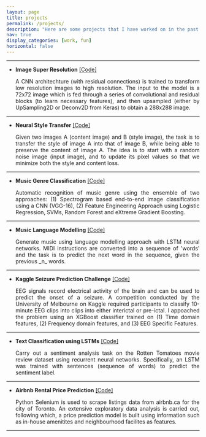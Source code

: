 ```yaml
---
layout: page
title: projects
permalink: /projects/
description: "Here are some projects that I have worked on in the past:"
nav: true
display_categories: [work, fun]
horizontal: false
---
```


___
- __Image Super Resolution__ 
[[Code]](https://github.com/HareeshBahuleyan/image-super-resolution) <br>
  <p style="text-align:justify">A CNN architechture (with residual connections) is trained to transform low resolution images to high resolution. The input to the model is a 72x72 image which is fed through a series of convolutional and residual blocks (to learn necessary features), and then upsampled (either by UpSampling2D or Deconv2D from Keras) to obtain a 288x288 image.</p>

___

- __Neural Style Transfer__ 
[[Code]](https://github.com/HareeshBahuleyan/neural-style-transfer) <br>
  <p style="text-align:justify">Given two images A (content image) and B (style image), the task is to transfer the style of image A into that of image B, while being able to preserve the content of image A. The idea is to start with a random noise image (input image), and to update its pixel values so that we minimize both the style and content loss.</p>

___

- __Music Genre Classification__ 
[[Code]](https://github.com/HareeshBahuleyan/music-genre-classification) <br>
  <p style="text-align:justify">Automatic recognition of music genre using the ensemble of two approaches: (1) Spectrogram based end-to-end image classification using a CNN (VGG-16), (2) Feature Engineering Approach using Logistic Regression, SVMs, Random Forest and eXtreme Gradient Boosting.</p>

___

- __Music Language Modelling__ 
[[Code]](https://github.com/HareeshBahuleyan/midi-music-generator) <br>
  <p style="text-align:justify">Generate music using language modelling approach with LSTM neural networks. MIDI instructions are converted into a sequence of 'words' and the task is to predict the next word in the sequence, given the previous _n_ words.</p>

___

- __Kaggle Seizure Prediction Challenge__ 
[[Code]](https://github.com/HareeshBahuleyan/seizure-prediction-kaggle) <br>
  <p style="text-align:justify">EEG signals record electrical activity of the brain and can be used to predict the onset of a seizure. A competition conducted by the University of Melbourne on Kaggle required participants to classify 10-minute EEG clips into clips into either interictal or pre-ictal. I appoached the problem using an XGBoost classifier trained on (1) Time domain features, (2) Frequency domain features, and (3) EEG Specific Features. </p>

___

- __Text Classification using LSTMs__ 
[[Code]](https://github.com/HareeshBahuleyan/deeplearning-tutorials/tree/master/text-classification-lstm) <br>
  <p style="text-align:justify">Carry out a sentiment analysis task on the Rotten Tomatoes movie review dataset using recurrent neural networks. Specifically, an LSTM was trained with sentences (sequence of words) to predict the sentiment label.</p>

___

- __Airbnb Rental Price Prediction__ 
[[Code]](https://github.com/HareeshBahuleyan/airbnb-analysis) <br>
  <p style="text-align:justify">Python Selenium is used to scrape listings data from airbnb.ca for the city of Toronto. An extensive exploratory data analysis is carried out, following which, a price prediction model is built using information such as in-house amenitites and neighbourhood facilites as features.</p>

___